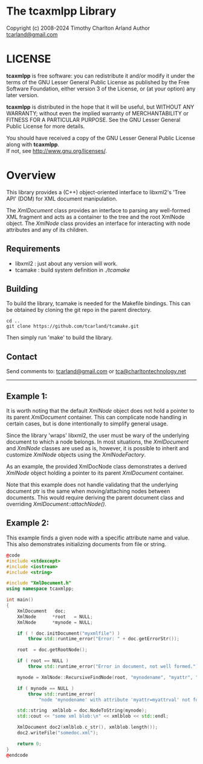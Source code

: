 The tcaxmlpp Library
======================

Copyright (c) 2008-2024 Timothy Charlton Arland
Author tcarland@gmail.com

# LICENSE

**tcaxmlpp** is free software: you can redistribute it and/or modify
it under the terms of the GNU Lesser General Public License as
published by the Free Software Foundation, either version 3 of
the License, or (at your option) any later version.

**tcaxmlpp** is distributed in the hope that it will be useful,
but WITHOUT ANY WARRANTY; without even the implied warranty of
MERCHANTABILITY or FITNESS FOR A PARTICULAR PURPOSE.  See the
GNU Lesser General Public License for more details.

You should have received a copy of the GNU Lesser General Public
License along with **tcaxmlpp**.  
If not, see <http://www.gnu.org/licenses/>.

# Overview

This library provides a (C++) object-oriented interface to libxml2's
'Tree API' (DOM) for XML document manipulation.  

The *XmlDocument* class provides an interface to parsing any well-formed
XML fragment and acts as a container to the tree and the root XmlNode
object. The *XmlNode* class provides an interface for interacting with
node attributes and any of its children.  

## Requirements

- libxml2 : just about any version will work.  
- tcamake : build system definition in *./tcamake*  


## Building

To build the library, tcamake is needed for the Makefile bindings. This can
be obtained by cloning the git repo in the parent directory.
```
cd ..
git clone https://github.com/tcarland/tcamake.git
```

Then simply run 'make' to build the library.


## Contact

Send comments to: tcarland@gmail.com or tca@charltontechnology.net   

---

## Example 1:

It is worth noting that the default *XmlNode* object does not hold a pointer
to its parent *XmlDocument* container. This can complicate node handling
in certain cases, but is done intentionally to simplify general usage.   

Since the library 'wraps' libxml2, the user must be wary of the underlying
document to which a node belongs. In most situations, the *XmlDocument* and
*XmlNode* classes are used as is, however, it is possible to inherit and
customize *XmlNode* objects using the *XmlNodeFactory*. 

As an example, the provided XmlDocNode class demonstrates a derived *XmlNode* 
object holding a pointer to its parent *XmlDocument* container.

Note that this example does not handle validating that the underlying
document ptr is the same when moving/attaching nodes between documents. This
would require deriving the parent document class and overriding
*XmlDocument::attachNode()*.

## Example 2:

This example finds a given node with a specific attribute name and value.
This also demonstrates initializing documents from file or string.
```cpp
@code
#include <stdexcept>
#include <iostream>
#include <string>

#include "XmlDocument.h"
using namespace tcaxmlpp;

int main()
{
    XmlDocument   doc;
    XmlNode      *root   = NULL;
    XmlNode      *mynode = NULL;

    if ( ! doc.initDocument("myxmlfile") )
        throw std::runtime_error("Error: " + doc.getErrorStr());

    root  = doc.getRootNode();

    if ( root == NULL )
        throw std::runtime_error("Error in document, not well formed.");

    mynode = XmlNode::RecursiveFindNode(root, "mynodename", "myattr", "myattrval");

    if ( mynode == NULL )
        throw std::runtime_error(
            "node 'mynodename' with attribute 'myattr=myattrval' not found");

    std::string  xmlblob = doc.NodeToString(mynode);
    std::cout << "some xml blob:\n" << xmlblob << std::endl;

    XmlDocument doc2(xmlblob.c_str(), xmlblob.length());
    doc2.writeFile("somedoc.xml");

    return 0;
}
@endcode
```
